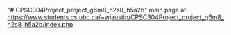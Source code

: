"# CPSC304Project_project_g6m8_h2s8_h5a2b" 
 main page at:
https://www.students.cs.ubc.ca/~wjaustin/CPSC304Project_project_g6m8_h2s8_h5a2b/index.php
